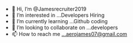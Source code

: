 - 👋 Hi, I’m @Jamesrecruiter2019
- 👀 I’m interested in ...Developers Hiring 
- 🌱 I’m currently learning ...Github coding
- 💞️ I’m looking to collaborate on ...developers
- 📫 How to reach me ...aerojames07@gmail.com

<!---
Jamesrecruiter2019/Jamesrecruiter2019 is a ✨ special ✨ repository because its `README.md` (this file) appears on your GitHub profile.
You can click the Preview link to take a look at your changes.
--->
